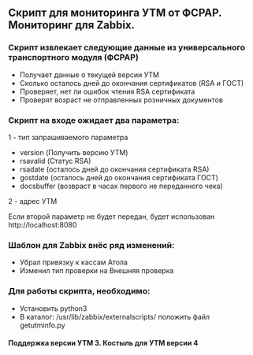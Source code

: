 ## Скрипт для мониторинга УТМ от ФСРАР. Мониторинг для Zabbix.

### Скрипт извлекает следующие данные из универсального транспортного модуля (ФСРАР)
 - Получает данные о текущей версии УТМ
 - Сколько осталось дней до окончания сертификатов (RSA и ГОСТ)
 - Проверяет, нет ли ошибок чтения RSA сертификата
 - Проверят возраст не отправленных розничных документов

### Скрипт на входе ожидает два параметра:

1 - тип запрашиваемого параметра
 - version (Получить версию УТМ)
 - rsavalid (Статус RSA)
 - rsadate (осталось дней до окончания сертификата RSA)
 - gostdate (осталось дней до окончания сертификата ГОСТ)
 - docsbuffer (возвраст в часах первого не переданного чека)

2 - адрес УТМ

Если второй параметр не будет передан, будет использован http://localhost:8080

### Шаблон для Zabbix внёс ряд изменений:
 - Убрал привязку к кассам Атола
 - Изменил тип проверки на Внешняя проверка

### Для работы скрипта, необходимо:
 - Установить python3
 - В каталог: /usr/lib/zabbix/externalscripts/ положить файл getutminfo.py

#### Поддержка версии УТМ 3. Костыль для УТМ версии 4
